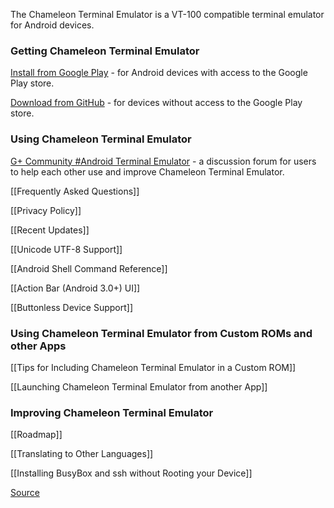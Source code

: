 The Chameleon Terminal Emulator is a VT-100 compatible terminal emulator for Android devices.

### Getting Chameleon Terminal Emulator

[Install from Google Play](https://play.google.com/store/apps/details?id=jackpal.chameleonterm) - for Android devices with access to the Google Play store.

[Download from GitHub](http://jackpal.github.com/Android-Terminal-Emulator/downloads/Term.apk) - for devices without access to the Google Play store.

### Using Chameleon Terminal Emulator

[G+ Community #Android Terminal Emulator](https://plus.google.com/u/0/communities/106164413936367578283) - a discussion forum for users to help each other use and improve Chameleon Terminal Emulator.

[[Frequently Asked Questions]]

[[Privacy Policy]]

[[Recent Updates]]

[[Unicode UTF-8 Support]]

[[Android Shell Command Reference]]

[[Action Bar (Android 3.0+) UI]]

[[Buttonless Device Support]]

### Using Chameleon Terminal Emulator from Custom ROMs and other Apps

[[Tips for Including Chameleon Terminal Emulator in a Custom ROM]]

[[Launching Chameleon Terminal Emulator from another App]]

### Improving Chameleon Terminal Emulator

[[Roadmap]]

[[Translating to Other Languages]]

[[Installing BusyBox and ssh without Rooting your Device]]

[Source](http://github.com/jackpal/Android-Terminal-Emulator/)